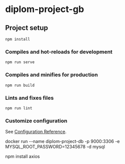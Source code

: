 # diplom-project-gb

## Project setup
```
npm install
```

### Compiles and hot-reloads for development
```
npm run serve
```

### Compiles and minifies for production
```
npm run build
```

### Lints and fixes files
```
npm run lint
```

### Customize configuration
See [Configuration Reference](https://cli.vuejs.org/config/).

docker run --name diplom-project-db -p 9000:3306 -e MYSQL_ROOT_PASSWORD=12345678 -d mysql

npm install axios